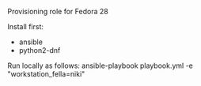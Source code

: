 Provisioning role for Fedora 28

Install first:
  - ansible
  - python2-dnf

Run locally as follows:
  ansible-playbook playbook.yml -e "workstation_fella=niki"
